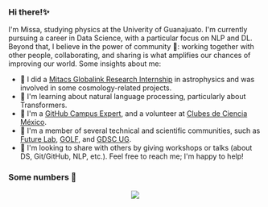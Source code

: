 ### Hi there!:sparkles:

I'm Missa, studying physics at the Univerity of Guanajuato. I'm currently pursuing a career in Data Science, with a particular focus on NLP and DL. Beyond that, I believe in the power of community 💖: working together with other people, collaborating, and sharing is what amplifies our chances of improving our world. Some insights about me:

- 🌌 I did a [Mitacs Globalink Research Internship](https://www.mitacs.ca/en/programs/globalink/globalink-research-internship) in astrophysics and was involved in some cosmology-related projects.
- 🤖 I'm learning about natural language processing, particularly about Transformers.
- 🚩 I'm a [GitHub Campus Expert](https://education.github.com/experts), and a volunteer at [Clubes de Ciencia México](https://clubesdeciencia.mx/en/).
- 💝 I'm a member of several technical and scientific communities, such as [Future Lab](https://futurelab.mx/), [GOLF](https://www.facebook.com/golf.fisica), and [GDSC UG](https://gdsc.community.dev/university-of-guanajuato/).
- 💬 I'm looking to share with others by giving workshops or talks (about DS, Git/GitHub, NLP, etc.). Feel free to reach me; I'm happy to help!

### Some numbers 🧠

<p align="center">
  <img align="center" src="https://github-readme-stats.vercel.app/api?username=GabrielMissael&count_private=true&show_icons=true&theme=onedark" />
</p>

<!--
**GabrielMissael/GabrielMissael** is a ✨ _special_ ✨ repository because its `README.md` (this file) appears on your GitHub profile.

Here are some ideas to get you started:

- 🔭 I’m currently working on ...
- 🌱 I’m currently learning ...
- 👯 I’m looking to collaborate on ...
- 🤔 I’m looking for help with ...
- 💬 Ask me about ...
- 📫 How to reach me: ...
- 😄 Pronouns: ...
- ⚡ Fun fact: ...
-->
